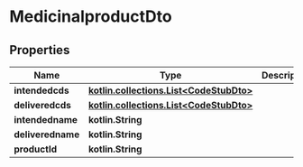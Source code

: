 
# MedicinalproductDto

## Properties
Name | Type | Description | Notes
------------ | ------------- | ------------- | -------------
**intendedcds** | [**kotlin.collections.List&lt;CodeStubDto&gt;**](CodeStubDto.md) |  | 
**deliveredcds** | [**kotlin.collections.List&lt;CodeStubDto&gt;**](CodeStubDto.md) |  | 
**intendedname** | **kotlin.String** |  |  [optional]
**deliveredname** | **kotlin.String** |  |  [optional]
**productId** | **kotlin.String** |  |  [optional]



